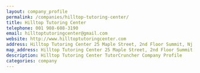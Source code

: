 ```yaml
---
layout: company_profile
permalink: /companies/hilltop-tutoring-center/
title: Hilltop Tutoring Center
telephone: 001 908-608-3190
email: hilltoptutoringcenter@gmail.com
website: http://www.hilltoptutoringcenter.com
address: Hilltop Tutoring Center 25 Maple Street, 2nd Floor Summit, Nj - 07901
map_address: Hilltop Tutoring Center 25 Maple Street, 2nd Floor Summit, Nj - 07901
description: Hilltop Tutoring Center TutorCruncher Company Profile
categories: company
---
```


